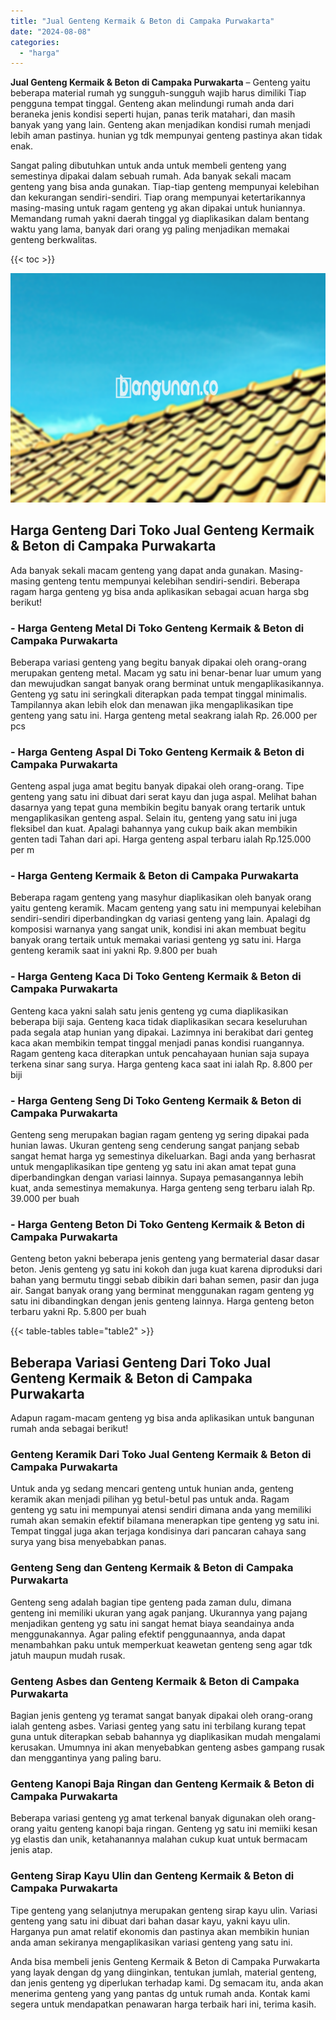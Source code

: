 ```yaml
---
title: "Jual Genteng Kermaik & Beton di Campaka Purwakarta"
date: "2024-08-08"
categories: 
  - "harga"
---
```


**Jual Genteng Kermaik & Beton di Campaka Purwakarta** – Genteng yaitu beberapa material rumah yg sungguh-sungguh wajib harus dimiliki Tiap pengguna tempat tinggal. Genteng akan melindungi rumah anda dari beraneka jenis kondisi seperti hujan, panas terik matahari, dan masih banyak yang yang lain. Genteng akan menjadikan kondisi rumah menjadi lebih aman pastinya. hunian yg tdk mempunyai genteng pastinya akan tidak enak.

Sangat paling dibutuhkan untuk anda untuk membeli genteng yang semestinya dipakai dalam sebuah rumah. Ada banyak sekali macam genteng yang bisa anda gunakan. Tiap-tiap genteng mempunyai kelebihan dan kekurangan sendiri-sendiri. Tiap orang mempunyai ketertarikannya masing-masing untuk ragam genteng yg akan dipakai untuk huniannya. Memandang rumah yakni daerah tinggal yg diaplikasikan dalam bentang waktu yang lama, banyak dari orang yg paling menjadikan memakai genteng berkwalitas.

{{< toc >}}

![Jual Genteng Kermaik & Beton di Campaka Purwakarta](/images/genteng-minimalis-murah27.png)

## Harga Genteng Dari Toko Jual Genteng Kermaik & Beton di Campaka Purwakarta

Ada banyak sekali macam genteng yang dapat anda gunakan. Masing-masing genteng tentu mempunyai kelebihan sendiri-sendiri. Beberapa ragam harga genteng yg bisa anda aplikasikan sebagai acuan harga sbg berikut!

### \- Harga Genteng Metal Di Toko Genteng Kermaik & Beton di Campaka Purwakarta

Beberapa variasi genteng yang begitu banyak dipakai oleh orang-orang merupakan genteng metal. Macam yg satu ini benar-benar luar umum yang dan mewujudkan sangat banyak orang berminat untuk mengaplikasikannya. Genteng yg satu ini seringkali diterapkan pada tempat tinggal minimalis. Tampilannya akan lebih elok dan menawan jika mengaplikasikan tipe genteng yang satu ini. Harga genteng metal seakrang ialah Rp. 26.000 per pcs

### \- Harga Genteng Aspal Di Toko Genteng Kermaik & Beton di Campaka Purwakarta

Genteng aspal juga amat begitu banyak dipakai oleh orang-orang. Tipe genteng yang satu ini dibuat dari serat kayu dan juga aspal. Melihat bahan dasarnya yang tepat guna membikin begitu banyak orang tertarik untuk mengaplikasikan genteng aspal. Selain itu, genteng yang satu ini juga fleksibel dan kuat. Apalagi bahannya yang cukup baik akan membikin genten tadi Tahan dari api. Harga genteng aspal terbaru ialah Rp.125.000 per m

### \- Harga Genteng Kermaik & Beton di Campaka Purwakarta

Beberapa ragam genteng yang masyhur diaplikasikan oleh banyak orang yaitu genteng keramik. Macam genteng yang satu ini mempunyai kelebihan sendiri-sendiri diperbandingkan dg variasi genteng yang lain. Apalagi dg komposisi warnanya yang sangat unik, kondisi ini akan membuat begitu banyak orang tertaik untuk memakai variasi genteng yg satu ini. Harga genteng keramik saat ini yakni Rp. 9.800 per buah

### \- Harga Genteng Kaca Di Toko Genteng Kermaik & Beton di Campaka Purwakarta

Genteng kaca yakni salah satu jenis genteng yg cuma diaplikasikan beberapa biji saja. Genteng kaca tidak diaplikasikan secara keseluruhan pada segala atap hunian yang dipakai. Lazimnya ini berakibat dari genteg kaca akan membikin tempat tinggal menjadi panas kondisi ruangannya. Ragam genteng kaca diterapkan untuk pencahayaan hunian saja supaya terkena sinar sang surya. Harga genteng kaca saat ini ialah Rp. 8.800 per biji

### \- Harga Genteng Seng Di Toko Genteng Kermaik & Beton di Campaka Purwakarta

Genteng seng merupakan bagian ragam genteng yg sering dipakai pada hunian lawas. Ukuran genteng seng cenderung sangat panjang sebab sangat hemat harga yg semestinya dikeluarkan. Bagi anda yang berhasrat untuk mengaplikasikan tipe genteng yg satu ini akan amat tepat guna diperbandingkan dengan variasi lainnya. Supaya pemasangannya lebih kuat, anda semestinya memakunya. Harga genteng seng terbaru ialah Rp. 39.000 per buah

### \- Harga Genteng Beton Di Toko Genteng Kermaik & Beton di Campaka Purwakarta

Genteng beton yakni beberapa jenis genteng yang bermaterial dasar dasar beton. Jenis genteng yg satu ini kokoh dan juga kuat karena diproduksi dari bahan yang bermutu tinggi sebab dibikin dari bahan semen, pasir dan juga air. Sangat banyak orang yang berminat menggunakan ragam genteng yg satu ini dibandingkan dengan jenis genteng lainnya. Harga genteng beton terbaru yakni Rp. 5.800 per buah

{{< table-tables table="table2" >}}

## Beberapa Variasi Genteng Dari Toko Jual Genteng Kermaik & Beton di Campaka Purwakarta

Adapun ragam-macam genteng yg bisa anda aplikasikan untuk bangunan rumah anda sebagai berikut!

### Genteng Keramik Dari Toko Jual Genteng Kermaik & Beton di Campaka Purwakarta

Untuk anda yg sedang mencari genteng untuk hunian anda, genteng keramik akan menjadi pilihan yg betul-betul pas untuk anda. Ragam genteng yg satu ini mempunyai atensi sendiri dimana anda yang memiliki rumah akan semakin efektif bilamana menerapkan tipe genteng yg satu ini. Tempat tinggal juga akan terjaga kondisinya dari pancaran cahaya sang surya yang bisa menyebabkan panas.

### Genteng Seng dan Genteng Kermaik & Beton di Campaka Purwakarta

Genteng seng adalah bagian tipe genteng pada zaman dulu, dimana genteng ini memiliki ukuran yang agak panjang. Ukurannya yang pajang menjadikan genteng yg satu ini sangat hemat biaya seandainya anda menggunakannya. Agar paling efektif penggunaannya, anda dapat menambahkan paku untuk memperkuat keawetan genteng seng agar tdk jatuh maupun mudah rusak.

### Genteng Asbes dan Genteng Kermaik & Beton di Campaka Purwakarta

Bagian jenis genteng yg teramat sangat banyak dipakai oleh orang-orang ialah genteng asbes. Variasi genteg yang satu ini terbilang kurang tepat guna untuk diterapkan sebab bahannya yg diaplikasikan mudah mengalami kerusakan. Umumnya ini akan menyebabkan genteng asbes gampang rusak dan menggantinya yang paling baru.

### Genteng Kanopi Baja Ringan dan Genteng Kermaik & Beton di Campaka Purwakarta

Beberapa variasi genteng yg amat terkenal banyak digunakan oleh orang-orang yaitu genteng kanopi baja ringan. Genteng yg satu ini memiiki kesan yg elastis dan unik, ketahanannya malahan cukup kuat untuk bermacam jenis atap.

### Genteng Sirap Kayu Ulin dan Genteng Kermaik & Beton di Campaka Purwakarta

Tipe genteng yang selanjutnya merupakan genteng sirap kayu ulin. Variasi genteng yang satu ini dibuat dari bahan dasar kayu, yakni kayu ulin. Harganya pun amat relatif ekonomis dan pastinya akan membikin hunian anda aman sekiranya mengaplikasikan variasi genteng yang satu ini.

Anda bisa membeli jenis Genteng Kermaik & Beton di Campaka Purwakarta yang layak dengan dg yang diinginkan, tentukan jumlah, material genteng, dan jenis genteng yg diperlukan terhadap kami. Dg semacam itu, anda akan menerima genteng yang yang pantas dg untuk rumah anda. Kontak kami segera untuk mendapatkan penawaran harga terbaik hari ini, terima kasih.
